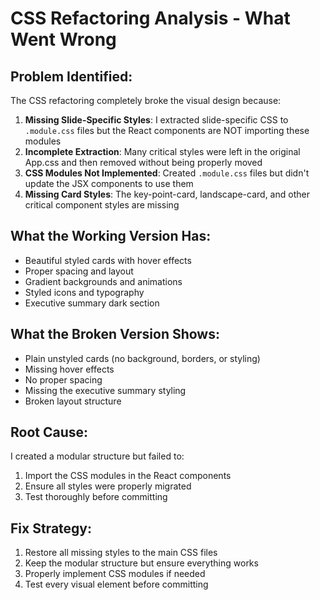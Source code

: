 # CSS Refactoring Analysis - What Went Wrong

## Problem Identified:
The CSS refactoring completely broke the visual design because:

1. **Missing Slide-Specific Styles**: I extracted slide-specific CSS to `.module.css` files but the React components are NOT importing these modules
2. **Incomplete Extraction**: Many critical styles were left in the original App.css and then removed without being properly moved
3. **CSS Modules Not Implemented**: Created `.module.css` files but didn't update the JSX components to use them
4. **Missing Card Styles**: The key-point-card, landscape-card, and other critical component styles are missing

## What the Working Version Has:
- Beautiful styled cards with hover effects
- Proper spacing and layout
- Gradient backgrounds and animations
- Styled icons and typography
- Executive summary dark section

## What the Broken Version Shows:
- Plain unstyled cards (no background, borders, or styling)
- Missing hover effects
- No proper spacing
- Missing the executive summary styling
- Broken layout structure

## Root Cause:
I created a modular structure but failed to:
1. Import the CSS modules in the React components
2. Ensure all styles were properly migrated
3. Test thoroughly before committing

## Fix Strategy:
1. Restore all missing styles to the main CSS files
2. Keep the modular structure but ensure everything works
3. Properly implement CSS modules if needed
4. Test every visual element before committing

